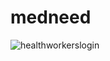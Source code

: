 # medneed

![healthworkerslogin](https://user-images.githubusercontent.com/115637102/228326632-da6ae395-b053-4cae-80a6-c5a3c0bed8ff.jpeg)
